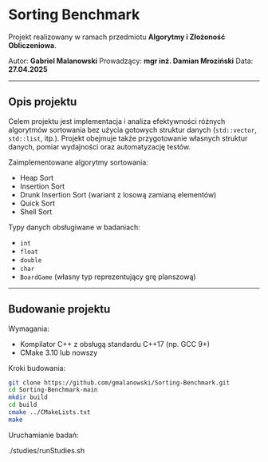 # Sorting Benchmark

Projekt realizowany w ramach przedmiotu **Algorytmy i Złożoność Obliczeniowa**.

Autor: **Gabriel Malanowski**
Prowadzący: **mgr inż. Damian Mroziński**
Data: **27.04.2025**

---

## Opis projektu

Celem projektu jest implementacja i analiza efektywności różnych algorytmów sortowania bez użycia gotowych struktur danych (`std::vector`, `std::list`, itp.).
Projekt obejmuje także przygotowanie własnych struktur danych, pomiar wydajności oraz automatyzację testów.

Zaimplementowane algorytmy sortowania:
- Heap Sort
- Insertion Sort
- Drunk Insertion Sort (wariant z losową zamianą elementów)
- Quick Sort
- Shell Sort

Typy danych obsługiwane w badaniach:
- `int`
- `float`
- `double`
- `char`
- `BoardGame` (własny typ reprezentujący grę planszową)

---

## Budowanie projektu

Wymagania:
- Kompilator C++ z obsługą standardu C++17 (np. GCC 9+)
- CMake 3.10 lub nowszy

Kroki budowania:

```bash
git clone https://github.com/gmalanowski/Sorting-Benchmark.git
cd Sorting-Benchmark-main
mkdir build
cd build
cmake ../CMakeLists.txt
make
```

Uruchamianie badań:

./studies/runStudies.sh

